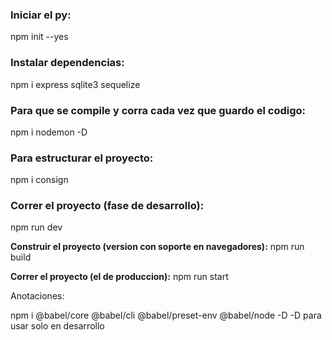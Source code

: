 ### Iniciar el py:
npm init --yes

### Instalar dependencias:
npm i express sqlite3 sequelize

### Para que se compile y corra cada vez que guardo el codigo:
npm i nodemon -D

### Para estructurar el proyecto:
npm i consign

### Correr el proyecto (fase de desarrollo):
npm run dev


**Construir el proyecto (version con soporte en navegadores):**
npm run build


**Correr el proyecto (el de produccion):**
npm run start


Anotaciones:

npm i @babel/core @babel/cli @babel/preset-env @babel/node -D
-D para usar solo en desarrollo

